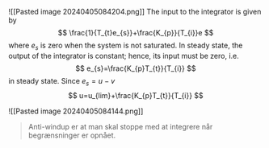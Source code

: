 ![[Pasted image 20240405084204.png]]
The input to the integrator is given by
$$
\frac{1}{T_{t}e_{s}}+\frac{K_{p}}{T_{i}}e
$$
where $e_{s}$ is zero when the system is not saturated.
In steady state, the output of the integrator is constant; hence, its input must be zero, i.e.
$$
e_{s}=\frac{K_{p}T_{t}}{T_{i}}
$$
in steady state. Since $e_{s}=u-v$
$$
u=u_{lim}+\frac{K_{p}T_{t}}{T_{i}}
$$

![[Pasted image 20240405084144.png]]

> Anti-windup er at man skal stoppe med at integrere når begrænsninger er opnået.

